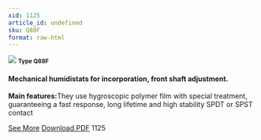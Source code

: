```yaml
---
xid: 1125
article_id: undefined
sku: Q88F
format: raw-html
---
```

 <img src="./1125/Q88F.jpg" class="card-imgs mb-2">
 <small class="text-grey mb-2"><b>Type Q88F</b> </small>
 <h4>Mechanical humidistats for incorporation, front shaft adjustment.</h4>
 <p><b>Main features:</b>They use hygroscopic polymer film with special treatment, guaranteeing a fast response, long lifetime and high stability SPDT or SPST contact</p>
 <div class="btns">
 <a href="../en/mechanical-hum-distats-type-q88f.html" class="btn-red">See More</a>
 <a href="../en/pdf/8-7Front shaft20130707.pdf " target="_blank" class="btn-red">Download PDF</a>
 <!-- <a href="http://www.ultimheat.com/cat8.html" target="_blank" class="access-link"> Access full catalogue <i class="fa fa-external-link" aria-hidden="true"></i> </a> -->
 <span class="number-btn">1125</span>
 </div>
 